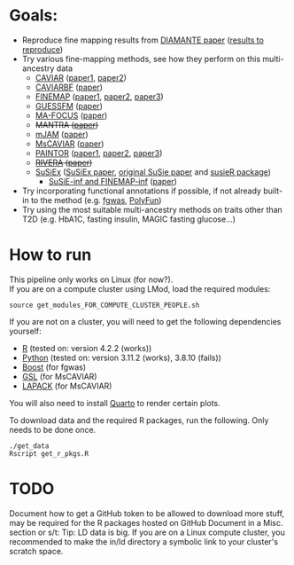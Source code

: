 # Goals:
+ Reproduce fine mapping results from [DIAMANTE paper](https://doi.org/10.1038/s41588-022-01058-3) ([results to reproduce](https://kp4cd.org/index.php/node/869))
+ Try various fine-mapping methods, see how they perform on this multi-ancestry data
  - [CAVIAR](https://github.com/fhormoz/caviar) ([paper1](https://doi.org/10.1534/genetics.114.167908), [paper2](https://doi.org/10.1016/j.ajhg.2016.10.003))
  - [CAVIARBF](https://bitbucket.org/Wenan/caviarbf/src/master/) ([paper](https://doi.org/10.1534/genetics.116.188953))
  - [FINEMAP](http://www.christianbenner.com/) ([paper1](https://doi.org/10.1093/bioinformatics/btw018), [paper2](https://doi.org/10.1016/j.ajhg.2017.08.012), [paper3](https://doi.org/10.1101/318618))
  - [GUESSFM](https://github.com/chr1swallace/GUESSFM) ([paper](https://doi.org/10.1371/journal.pgen.1005272))
  - [MA-FOCUS](https://www.mancusolab.com/ma-focus) ([paper](https://www.cell.com/ajhg/fulltext/S0002-9297(22)00306-8))
  - ~~MANTRA ([paper](https://doi.org/10.1002/gepi.20630))~~
  - [mJAM](https://github.com/USCbiostats/hJAM) ([paper](https://doi.org/10.1101/2022.12.22.521659))
  - [MsCAVIAR](https://github.com/nlapier2/MsCAVIAR) ([paper](https://doi.org/10.1371/journal.pgen.1009733))
  - [PAINTOR](https://github.com/gkichaev/PAINTOR_V3.0) ([paper1](https://doi.org/10.1371/journal.pgen.1004722), [paper2](https://www.cell.com/ajhg/fulltext/S0002-9297(15)00243-8), [paper3](https://doi.org/10.1093%2Fbioinformatics%2Fbtw615))
  - ~~[RIVERA](https://github.com/yueli-compbio/RiVIERA) ([paper](https://doi.org/10.1093/nar/gkw627))~~
  - [SuSiEx](https://github.com/getian107/SuSiEx) ([SuSiEx paper](https://doi.org/10.1101/2023.01.07.23284293), [original SuSie paper](https://doi.org/10.1111/rssb.12388) and [susieR package](https://github.com/stephenslab/susieR))
    - [SuSiE-inf and FINEMAP-inf](https://github.com/FinucaneLab/fine-mapping-inf) ([paper](https://doi.org/10.1101/2022.10.21.513123))
+ Try incorporating functional annotations if possible, if not already built-in to the method (e.g. [fgwas](https://github.com/joepickrell/fgwas), [PolyFun](https://github.com/omerwe/polyfun))
+ Try using the most suitable multi-ancestry methods on traits other than T2D (e.g. HbA1C, fasting insulin, MAGIC fasting glucose...)

# How to run
This pipeline only works on Linux (for now?).\
If you are on a compute cluster using LMod, load the required modules:
```{bash}
source get_modules_FOR_COMPUTE_CLUSTER_PEOPLE.sh
```
If you are not on a cluster, you will need to get the following dependencies yourself:
+ [R](https://cran.r-project.org/mirrors.html) (tested on: version 4.2.2 (works))
+ [Python](https://www.python.org/) (tested on: version 3.11.2 (works), 3.8.10 (fails))
+ [Boost](https://www.boost.org/) (for fgwas)
+ [GSL](https://www.gnu.org/software/gsl/) (for MsCAVIAR)
+ [LAPACK](https://www.netlib.org/lapack/#_software) (for MsCAVIAR)

You will also need to install [Quarto](https://quarto.org/docs/get-started/) to render certain plots.

To download data and the required R packages, run the following. Only needs to be done once.
```{bash}
./get_data
Rscript get_r_pkgs.R
```
# TODO
Document how to get a GitHub token to be allowed to download more stuff, may be required for the R packages hosted on GitHub
Document in a Misc. section or s/t: Tip: LD data is big. If you are on a Linux compute cluster, you recommended to make the in/ld directory a symbolic link to your cluster's scratch space.
<WIP>
